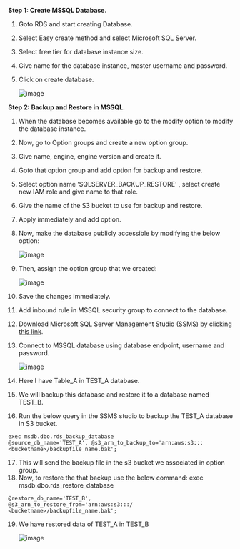 **Step 1: Create MSSQL Database.**

1.	Goto RDS and start creating Database.
2.	Select Easy create method and select Microsoft SQL Server.
3.	Select free tier for database instance size.
4.	Give name for the database instance, master username and password.
5.	Click on create database.

    ![image](https://user-images.githubusercontent.com/73180656/214888023-c6d48f2f-aaf9-4692-bdaf-5c9cea25b407.png)

**Step 2: Backup and Restore in MSSQL.**

1.	When the database becomes available go to the modify option to modify the database instance.
2.	Now, go to Option groups and create a new option group.
3.	Give name, engine, engine version and create it.
4.	Goto that option group and add option for backup and restore.
5.	Select option name ‘SQLSERVER_BACKUP_RESTORE’ , select create new IAM role and give name to that role.
6.	Give the name of the S3 bucket to use for backup and restore.
7.	Apply immediately and add option.
8.	Now, make the database publicly accessible by modifying the below option:

    ![image](https://user-images.githubusercontent.com/73180656/214888135-20612922-57f9-4989-b9c4-ef65f834335c.png)

9.	Then, assign the option group that we created:

    ![image](https://user-images.githubusercontent.com/73180656/214888196-fe0f3b37-0ee6-41c9-ab4f-18818f6c40e7.png)

10.	 Save the changes immediately.
11.	 Add inbound rule in MSSQL security group to connect to the database.
12.	 Download Microsoft SQL Server Management Studio (SSMS) by clicking [this link](https://learn.microsoft.com/en-us/sql/ssms/download-sql-server-management-studio-ssms?view=sql-server-ver16&tabs=command-line).
13.	 Connect to MSSQL database using database endpoint, username and password.

     ![image](https://user-images.githubusercontent.com/73180656/214889119-79a007a1-51bd-4aab-a2fa-33bc94cbda95.png)

14.	 Here I have Table_A in TEST_A database.
15.	 We will backup this database and restore it to a database named TEST_B.
16.	 Run the below query in the SSMS studio to backup the TEST_A database in S3 bucket.
```
exec msdb.dbo.rds_backup_database
@source_db_name='TEST_A', @s3_arn_to_backup_to='arn:aws:s3:::<bucketname>/backupfile_name.bak';
```
17.	 This will send the backup file in the s3 bucket we associated in option group.
18.	 Now, to restore the that backup use the below command:
exec msdb.dbo.rds_restore_database
```
@restore_db_name='TEST_B',
@s3_arn_to_restore_from='arn:aws:s3:::/ <bucketname>/backupfile_name.bak';
```
19.	 We have restored data of TEST_A in TEST_B

     ![image](https://user-images.githubusercontent.com/73180656/214889572-01eb65e1-8450-4655-b239-db2c9f93ef7a.png)
